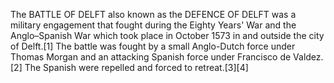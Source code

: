 The BATTLE OF DELFT also known as the DEFENCE OF DELFT was a military engagement that fought during the Eighty Years' War and the Anglo–Spanish War which took place in October 1573 in and outside the city of Delft.[1] The battle was fought by a small Anglo-Dutch force under Thomas Morgan and an attacking Spanish force under Francisco de Valdez.[2] The Spanish were repelled and forced to retreat.[3][4]
